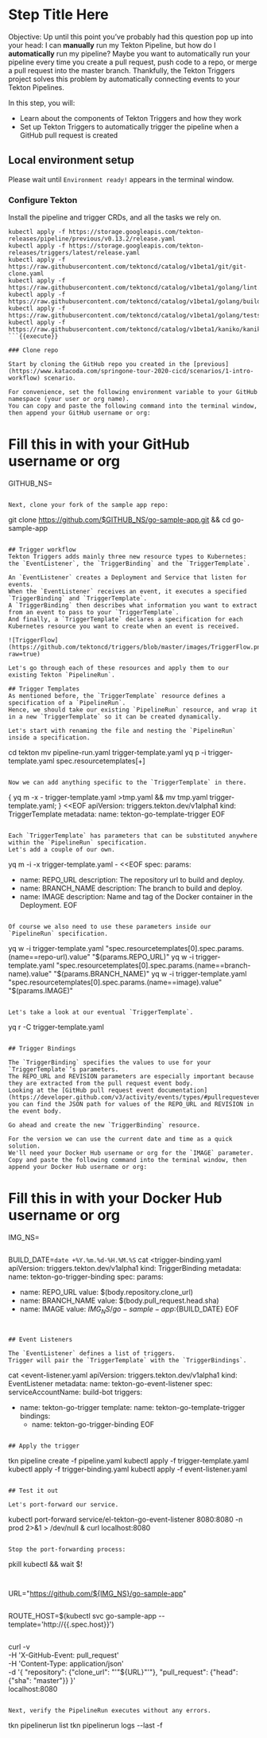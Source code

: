 # Step Title Here

Objective:
Up until this point you’ve probably had this question pop up into your head: I can **manually** run my Tekton Pipeline, but how do I **automatically** run my pipeline?
Maybe you want to automatically run your pipeline every time you create a pull request, push code to a repo, or merge a pull request into the master branch.
Thankfully, the Tekton Triggers project solves this problem by automatically connecting events to your Tekton Pipelines.

In this step, you will:
- Learn about the components of Tekton Triggers and how they work
- Set up Tekton Triggers to automatically trigger the pipeline when a GitHub pull request is created

## Local environment setup
Please wait until `Environment ready!` appears in the terminal window.

### Configure Tekton

Install the pipeline and trigger CRDs, and all the tasks we rely on.

```
kubectl apply -f https://storage.googleapis.com/tekton-releases/pipeline/previous/v0.13.2/release.yaml
kubectl apply -f https://storage.googleapis.com/tekton-releases/triggers/latest/release.yaml
kubectl apply -f https://raw.githubusercontent.com/tektoncd/catalog/v1beta1/git/git-clone.yaml
kubectl apply -f https://raw.githubusercontent.com/tektoncd/catalog/v1beta1/golang/lint.yaml
kubectl apply -f https://raw.githubusercontent.com/tektoncd/catalog/v1beta1/golang/build.yaml
kubectl apply -f https://raw.githubusercontent.com/tektoncd/catalog/v1beta1/golang/tests.yaml
kubectl apply -f https://raw.githubusercontent.com/tektoncd/catalog/v1beta1/kaniko/kaniko.yaml
```{{execute}}

### Clone repo

Start by cloning the GitHub repo you created in the [previous](https://www.katacoda.com/springone-tour-2020-cicd/scenarios/1-intro-workflow) scenario.

For convenience, set the following environment variable to your GitHub namespace (your user or org name).
You can copy and paste the following command into the terminal window, then append your GitHub username or org:

```
# Fill this in with your GitHub username or org
GITHUB_NS=
```{{copy}}

Next, clone your fork of the sample app repo:
```
git clone https://github.com/$GITHUB_NS/go-sample-app.git && cd go-sample-app
```{{execute}}

## Trigger workflow
Tekton Triggers adds mainly three new resource types to Kubernetes: the `EventListener`, the `TriggerBinding` and the `TriggerTemplate`.

An `EventListener` creates a Deployment and Service that listen for events.
When the `EventListener` receives an event, it executes a specified `TriggerBinding` and `TriggerTemplate`.
A `TriggerBinding` then describes what information you want to extract from an event to pass to your `TriggerTemplate`.
And finally, a `TriggerTemplate` declares a specification for each Kubernetes resource you want to create when an event is received.

![TriggerFlow](https://github.com/tektoncd/triggers/blob/master/images/TriggerFlow.png?raw=true)

Let's go through each of these resources and apply them to our existing Tekton `PipelineRun`.

## Trigger Templates
As mentioned before, the `TriggerTemplate` resource defines a specification of a `PipelineRun`.
Hence, we should take our existing `PipelineRun` resource, and wrap it in a new `TriggerTemplate` so it can be created dynamically.

Let's start with renaming the file and nesting the `PipelineRun` inside a specification.

```
cd tekton
mv pipeline-run.yaml trigger-template.yaml
yq p -i trigger-template.yaml spec.resourcetemplates[+]
```{{execute}}

Now we can add anything specific to the `TriggerTemplate` in there.

```
{ yq m -x - trigger-template.yaml >tmp.yaml && mv tmp.yaml trigger-template.yaml; } <<EOF
apiVersion: triggers.tekton.dev/v1alpha1
kind: TriggerTemplate
metadata:
  name: tekton-go-template-trigger
EOF
```{{execute}}

Each `TriggerTemplate` has parameters that can be substituted anywhere within the `PipelineRun` specification.
Let's add a couple of our own.

```
yq m -i -x trigger-template.yaml - <<EOF
spec:
  params:
  - name: REPO_URL
    description: The repository url to build and deploy.
  - name: BRANCH_NAME
    description: The branch to build and deploy.
  - name: IMAGE
    description: Name and tag of the Docker container in the Deployment.
EOF
```{{execute}}

Of course we also need to use these parameters inside our `PipelineRun` specification.

```
yq w -i trigger-template.yaml "spec.resourcetemplates[0].spec.params.(name==repo-url).value" "\$(params.REPO_URL)"
yq w -i trigger-template.yaml "spec.resourcetemplates[0].spec.params.(name==branch-name).value" "\$(params.BRANCH_NAME)"
yq w -i trigger-template.yaml "spec.resourcetemplates[0].spec.params.(name==image).value" "\$(params.IMAGE)"
```{{execute}}

Let's take a look at our eventual `TriggerTemplate`.

```
yq r -C trigger-template.yaml
```{{execute}}

## Trigger Bindings

The `TriggerBinding` specifies the values to use for your `TriggerTemplate`’s parameters.
The REPO_URL and REVISION parameters are especially important because they are extracted from the pull request event body.
Looking at the [GitHub pull request event documentation](https://developer.github.com/v3/activity/events/types/#pullrequestevent), you can find the JSON path for values of the REPO_URL and REVISION in the event body.

Go ahead and create the new `TriggerBinding` resource.

For the version we can use the current date and time as a quick solution.
We'll need your Docker Hub username or org for the `IMAGE` parameter.
Copy and paste the following command into the terminal window, then append your Docker Hub username or org:

```
# Fill this in with your Docker Hub username or org
IMG_NS=
```{{copy}}

```
BUILD_DATE=`date +%Y.%m.%d-%H.%M.%S`
cat <<EOF >trigger-binding.yaml
apiVersion: triggers.tekton.dev/v1alpha1
kind: TriggerBinding
metadata:
  name: tekton-go-trigger-binding
spec:
  params:
  - name: REPO_URL
    value: \$(body.repository.clone_url)
  - name: BRANCH_NAME
    value: \$(body.pull_request.head.sha)
  - name: IMAGE
    value: ${IMG_NS}/go-sample-app:${BUILD_DATE}
EOF
```{{execute}}


## Event Listeners

The `EventListener` defines a list of triggers.
Trigger will pair the `TriggerTemplate` with the `TriggerBindings`.

```
cat <<EOF >event-listener.yaml
apiVersion: triggers.tekton.dev/v1alpha1
kind: EventListener
metadata:
  name: tekton-go-event-listener
spec:
  serviceAccountName: build-bot
  triggers:
  - name: tekton-go-trigger
    template:
      name: tekton-go-template-trigger
    bindings:
    - name: tekton-go-trigger-binding
EOF
```{{execute}}

## Apply the trigger

```
tkn pipeline create -f pipeline.yaml
kubectl apply -f trigger-template.yaml
kubectl apply -f trigger-binding.yaml
kubectl apply -f event-listener.yaml
```{{execute}}

## Test it out

Let's port-forward our service.

```
kubectl port-forward service/el-tekton-go-event-listener 8080:8080 -n prod 2>&1 > /dev/null &
curl localhost:8080
```{{execute}}

Stop the port-forwarding process:
```
pkill kubectl && wait $!
```{{execute}}


```
URL="https://github.com/${IMG_NS}/go-sample-app"
```{{execute}}
```
ROUTE_HOST=$(kubectl svc go-sample-app --template='http://{{.spec.host}}')
```{{execute}}
```
curl -v \
    -H 'X-GitHub-Event: pull_request' \
    -H 'Content-Type: application/json' \
    -d '{
      "repository": {"clone_url": "'"${URL}"'"},
      "pull_request": {"head": {"sha": "master"}}
    }' \
localhost:8080
```{{execute}}

Next, verify the PipelineRun executes without any errors.

```
tkn pipelinerun list
tkn pipelinerun logs --last -f
```{{execute}}
